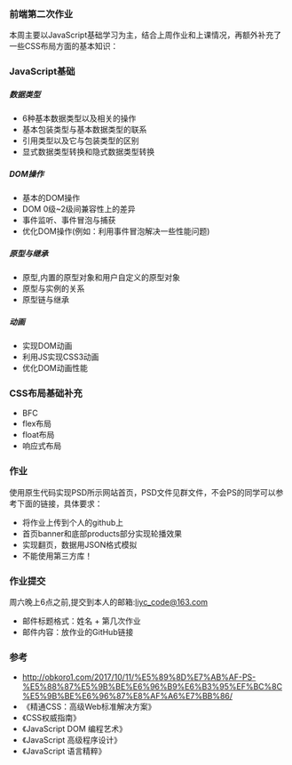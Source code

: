 ### 前端第二次作业

本周主要以JavaScript基础学习为主，结合上周作业和上课情况，再额外补充了一些CSS布局方面的基本知识：

### JavaScript基础

##### 数据类型

- 6种基本数据类型以及相关的操作
- 基本包装类型与基本数据类型的联系
- 引用类型以及它与包装类型的区别
- 显式数据类型转换和隐式数据类型转换

##### DOM操作

- 基本的DOM操作
- DOM 0级~2级间兼容性上的差异
- 事件监听、事件冒泡与捕获
- 优化DOM操作(例如：利用事件冒泡解决一些性能问题)

##### 原型与继承

- 原型,内置的原型对象和用户自定义的原型对象
- 原型与实例的关系
- 原型链与继承

##### 动画

- 实现DOM动画
- 利用JS实现CSS3动画
- 优化DOM动画性能


### CSS布局基础补充

- BFC
- flex布局
- float布局
- 响应式布局


### 作业

使用原生代码实现PSD所示网站首页，PSD文件见群文件，不会PS的同学可以参考下面的链接，具体要求：

- 将作业上传到个人的github上
- 首页banner和底部products部分实现轮播效果
- 实现翻页，数据用JSON格式模拟
- 不能使用第三方库！

### 作业提交

周六晚上6点之前,提交到本人的邮箱:liyc_code@163.com

- 邮件标题格式：姓名 + 第几次作业
- 邮件内容：放作业的GitHub链接


### 参考

- http://obkoro1.com/2017/10/11/%E5%89%8D%E7%AB%AF-PS-%E5%88%87%E5%9B%BE%E6%96%B9%E6%B3%95%EF%BC%8C%E5%9B%BE%E6%96%87%E8%AF%A6%E7%BB%86/
- 《精通CSS：高级Web标准解决方案》
- 《CSS权威指南》
- 《JavaScript DOM 编程艺术》
- 《JavaScript 高级程序设计》
- 《JavaScript 语言精粹》

